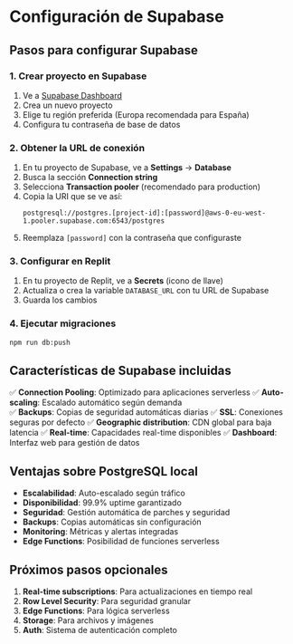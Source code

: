 # Configuración de Supabase

## Pasos para configurar Supabase

### 1. Crear proyecto en Supabase
1. Ve a [Supabase Dashboard](https://supabase.com/dashboard/projects)
2. Crea un nuevo proyecto
3. Elige tu región preferida (Europa recomendada para España)
4. Configura tu contraseña de base de datos

### 2. Obtener la URL de conexión
1. En tu proyecto de Supabase, ve a **Settings** → **Database**
2. Busca la sección **Connection string** 
3. Selecciona **Transaction pooler** (recomendado para production)
4. Copia la URI que se ve así:
   ```
   postgresql://postgres.[project-id]:[password]@aws-0-eu-west-1.pooler.supabase.com:6543/postgres
   ```
5. Reemplaza `[password]` con la contraseña que configuraste

### 3. Configurar en Replit
1. En tu proyecto de Replit, ve a **Secrets** (icono de llave)
2. Actualiza o crea la variable `DATABASE_URL` con tu URL de Supabase
3. Guarda los cambios

### 4. Ejecutar migraciones
```bash
npm run db:push
```

## Características de Supabase incluidas

✅ **Connection Pooling**: Optimizado para aplicaciones serverless
✅ **Auto-scaling**: Escalado automático según demanda  
✅ **Backups**: Copias de seguridad automáticas diarias
✅ **SSL**: Conexiones seguras por defecto
✅ **Geographic distribution**: CDN global para baja latencia
✅ **Real-time**: Capacidades real-time disponibles
✅ **Dashboard**: Interfaz web para gestión de datos

## Ventajas sobre PostgreSQL local

- **Escalabilidad**: Auto-escalado según tráfico
- **Disponibilidad**: 99.9% uptime garantizado
- **Seguridad**: Gestión automática de parches y seguridad
- **Backups**: Copias automáticas sin configuración
- **Monitoring**: Métricas y alertas integradas
- **Edge Functions**: Posibilidad de funciones serverless

## Próximos pasos opcionales

1. **Real-time subscriptions**: Para actualizaciones en tiempo real
2. **Row Level Security**: Para seguridad granular
3. **Edge Functions**: Para lógica serverless
4. **Storage**: Para archivos y imágenes
5. **Auth**: Sistema de autenticación completo
